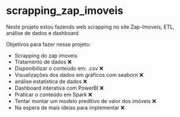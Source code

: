 # scrapping_zap_imoveis
Neste projeto estou fazendo web scrapping no site Zap-Imoveis, ETL, análise de dados e dashboard 


Objetivos para fazer nesse projeto:

* Scrapping do zap imoveis
* Tratamento de dados :x:
* Disponibilizar o conteúdo em: .csv :x:
* Visualizações dos dados em gráficos com seaborn :x:
* análise estatística de dados :x:
* Dashboard interativa com PowerBI :x:
* Praticar o conteúdo em Spark :x:
* Tentar montar um modelo preditivo de valor dos imóveis :x:
* Na espera de mais ideias para implementar :x:
